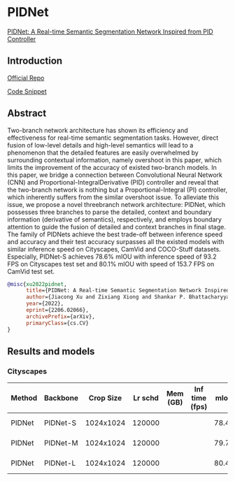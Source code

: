# PIDNet

[PIDNet: A Real-time Semantic Segmentation Network Inspired from PID Controller](https://arxiv.org/pdf/2206.02066.pdf)

## Introduction

<!-- [ALGORITHM] -->

<a href="https://github.com/XuJiacong/PIDNet">Official Repo</a>

<a href="https://github.com/open-mmlab/mmdetection/blob/dev-3.x/mmdet/models/backbones/pidnet.py">Code Snippet</a>

## Abstract

<!-- [ABSTRACT] -->

Two-branch network architecture has shown its efficiency and effectiveness for real-time semantic segmentation tasks. However, direct fusion of low-level details and high-level semantics will lead to a phenomenon that the detailed features are easily overwhelmed by surrounding contextual information, namely overshoot in this paper, which limits the improvement of the accuracy of existed two-branch models. In this paper, we bridge a connection between Convolutional Neural Network (CNN) and Proportional-IntegralDerivative (PID) controller and reveal that the two-branch network is nothing but a Proportional-Integral (PI) controller, which inherently suffers from the similar overshoot issue. To alleviate this issue, we propose a novel threebranch network architecture: PIDNet, which possesses three branches to parse the detailed, context and boundary information (derivative of semantics), respectively, and employs boundary attention to guide the fusion of detailed and context branches in final stage. The family of PIDNets achieve the best trade-off between inference speed and accuracy and their test accuracy surpasses all the existed models with similar inference speed on Cityscapes, CamVid and COCO-Stuff datasets. Especially, PIDNet-S achieves 78.6% mIOU with inference speed of 93.2 FPS on Cityscapes test set and 80.1% mIOU with speed of 153.7 FPS on CamVid test set.

```bibtex
@misc{xu2022pidnet,
      title={PIDNet: A Real-time Semantic Segmentation Network Inspired from PID Controller},
      author={Jiacong Xu and Zixiang Xiong and Shankar P. Bhattacharyya},
      year={2022},
      eprint={2206.02066},
      archivePrefix={arXiv},
      primaryClass={cs.CV}
}
```

## Results and models

### Cityscapes

| Method | Backbone | Crop Size | Lr schd | Mem (GB) | Inf time (fps) | mIoU  | mIoU(ms+flip) | config                                                                                                                        | download                                                                                                                                                                                                                                                                                                                                                   |
| ------ | -------- | --------- | ------- | -------- | -------------- | ----- | ------------- | ----------------------------------------------------------------------------------------------------------------------------- | ---------------------------------------------------------------------------------------------------------------------------------------------------------------------------------------------------------------------------------------------------------------------------------------------------------------------------------------------------------- |
| PIDNet | PIDNet-S | 1024x1024 | 120000  |          |                | 78.44 | -             | [config](https://github.com/open-mmlab/mmsegmentation/blob/dev-1.x/configs/pidnet/pidnet-s_2xb6-120k_1024x1024-cityscapes.py) | [model](https://download.openmmlab.com/mmsegmentation/v0.5/pidnet/pidnet-s_2xb6-120k_1024x1024-cityscapes/pidnet-s_2xb6-120k_1024x1024-cityscapes_20221030_182724-3a9cfe45.pth) \| [log](https://download.openmmlab.com/mmsegmentation/v0.5/pidnet/pidnet-s_2xb6-120k_1024x1024-cityscapes/pidnet_r50-d32_8xb2-160k_ade20k-512x512_20221030_182724.json)   |
| PIDNet | PIDNet-M | 1024x1024 | 120000  |          |                | 79.75 | -             | [config](https://github.com/open-mmlab/mmsegmentation/blob/dev-1.x/configs/pidnet/pidnet-m_2xb6-120k_1024x1024-cityscapes.py) | [model](https://download.openmmlab.com/mmsegmentation/v0.5/pidnet/pidnet-m_2xb6-120k_1024x1024-cityscapes/pidnet_r101-d32_8xb2-160k_ade20k-512x512_20221031_223053-84adbfcb.pth) \| [log](https://download.openmmlab.com/mmsegmentation/v0.5/pidnet/pidnet-m_2xb6-120k_1024x1024-cityscapes/pidnet_r101-d32_8xb2-160k_ade20k-512x512_20221031_223053.json) |
| PIDNet | PIDNet-L | 1024x1024 | 120000  |          |                | 80.46 | -             | [config](https://github.com/open-mmlab/mmsegmentation/blob/dev-1.x/configs/pidnet/pidnet-l_2xb6-120k_1024x1024-cityscapes.py) | [model](https://download.openmmlab.com/mmsegmentation/v0.5/pidnet/pidnet-l_2xb6-120k_1024x1024-cityscapes/pidnet-l_2xb6-120k_1024x1024-cityscapes_20221114_232813-f14e7ce0.pth) \| [log](https://download.openmmlab.com/mmsegmentation/v0.5/pidnet/pidnet-l_2xb6-120k_1024x1024-cityscapes/pidnet-l_2xb6-120k_1024x1024-cityscapes_20221114_232813.json)   |
